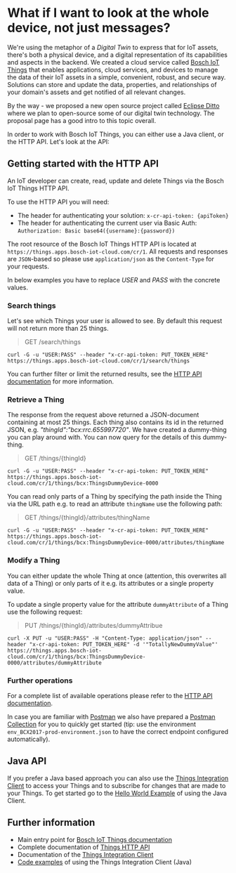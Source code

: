 # What if I want to look at the whole device, not just messages? 

We're using the metaphor of a *Digital Twin* to express that for IoT assets, there's both a physical device, and a digital representation of its capabilities and aspects in the backend. We created a cloud service called [Bosch IoT Things](https://things.apps.bosch-iot-cloud.com/) that enables applications, cloud services, and devices to manage the data of their IoT assets in a simple, convenient, robust, and secure way. Solutions can store and update the data, properties, and relationships of your domain's assets and get notified of all relevant changes.

By the way - we proposed a new open source project called [Eclipse Ditto](https://projects.eclipse.org/proposals/eclipse-ditto) where we plan to open-source some of our digital twin technology. The proposal page has a good intro to this topic overall.

In order to work with Bosch IoT Things, you can either use a Java client, or the HTTP API. Let's look at the API:

## Getting started with the HTTP API

An IoT developer can create, read, update and delete Things via the Bosch IoT Things HTTP API. 

To use the HTTP API you will need:

 * The header for authenticating your solution: ``x-cr-api-token: {apiToken}``
 * The header for authenticating the current user via Basic Auth: ``Authorization: Basic base64({username}:{password})``

The root resource of the Bosch IoT Things HTTP API is located at ``https://things.apps.bosch-iot-cloud.com/cr/1``.
All requests and responses are ``JSON``-based so please use ``application/json`` as the ``Content-Type`` for your 
requests.

In below examples you have to replace _USER_ and _PASS_ with the concrete values.
### Search things
Let's see which Things your user is allowed to see. By default this request will not return more than 25 things.

> GET /search/things

```
curl -G -u "USER:PASS" --header "x-cr-api-token: PUT_TOKEN_HERE" https://things.apps.bosch-iot-cloud.com/cr/1/search/things
```

You can further filter or limit the returned results, see the 
[HTTP API documentation](https://things.apps.bosch-iot-cloud.com/documentation/rest/#) for more information.

### Retrieve a Thing
The response from the request above returned a JSON-document containing at most 25 things.
Each thing also contains its id in the returned JSON, e.g. _"thingId":"bcx:rrc.655997720"_.
We have created a dummy-thing you can play around with.
You can now query for the details of this dummy-thing.

> GET /things/{thingId}

```
curl -G -u "USER:PASS" --header "x-cr-api-token: PUT_TOKEN_HERE" https://things.apps.bosch-iot-cloud.com/cr/1/things/bcx:ThingsDummyDevice-0000
```

You can read only parts of a Thing by specifying the path inside the Thing via the URL path e.g. to read an 
attribute ``thingName`` use the following path:

> GET /things/{thingId}/attributes/thingName

```
curl -G -u "USER:PASS" --header "x-cr-api-token: PUT_TOKEN_HERE" https://things.apps.bosch-iot-cloud.com/cr/1/things/bcx:ThingsDummyDevice-0000/attributes/thingName
```

### Modify a Thing

You can either update the whole Thing at once (attention, this overwrites all data of a Thing) or only parts of it 
e.g. its attributes or a single property value.

To update a single property value for the attribute ``dummyAttribute`` of a Thing use the following request:
> PUT /things/{thingId}/attributes/dummyAttribue


```
curl -X PUT -u "USER:PASS" -H "Content-Type: application/json" --header "x-cr-api-token: PUT_TOKEN_HERE" -d '"TotallyNewDummyValue"' https://things.apps.bosch-iot-cloud.com/cr/1/things/bcx:ThingsDummyDevice-0000/attributes/dummyAttribute
```

### Further operations

For a complete list of available operations please refer to the 
[HTTP API documentation](https://things.apps.bosch-iot-cloud.com/documentation/rest/#).

In case you are familiar with [Postman](https://www.getpostman.com/) we also have prepared a 
[Postman Collection](Documentation/Postman)
for you to quickly get started (tip: use the environment ``env_BCX2017-prod-environment.json`` to have the correct 
endpoint configured automatically).

## Java API

If you prefer a Java based approach you can also use the 
[Things Integration Client](https://cr.apps.bosch-iot-cloud.com/dokuwiki/doku.php?id=005_dev_guide:005_java_api:005_java_api) 
to access your Things and to subscribe for changes that are made to your Things.
To get started go to the 
[Hello World Example](https://things.apps.bosch-iot-cloud.com/dokuwiki/doku.php?id=005_dev_guide:tutorial:000_hello_world)
of using the Java Client.

## Further information
* Main entry point for 
[Bosch IoT Things documentation](https://things.apps.bosch-iot-cloud.com/dokuwiki/doku.php?id=start)
* Complete documentation of [Things HTTP API](https://cr.apps.bosch-iot-cloud.com/documentation/rest/#)
* Documentation of the 
[Things Integration Client](https://cr.apps.bosch-iot-cloud.com/dokuwiki/doku.php?id=005_dev_guide:005_java_api:005_java_api)
* [Code examples](https://github.com/bsinno/iot-things-examples) of using the Things Integration Client (Java)


